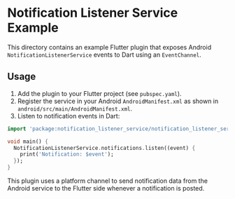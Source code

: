 # Notification Listener Service Example

This directory contains an example Flutter plugin that exposes Android
`NotificationListenerService` events to Dart using an `EventChannel`.

## Usage

1. Add the plugin to your Flutter project (see `pubspec.yaml`).
2. Register the service in your Android `AndroidManifest.xml` as shown
   in `android/src/main/AndroidManifest.xml`.
3. Listen to notification events in Dart:

```dart
import 'package:notification_listener_service/notification_listener_service.dart';

void main() {
  NotificationListenerService.notifications.listen((event) {
    print('Notification: $event');
  });
}
```

This plugin uses a platform channel to send notification data from the Android
service to the Flutter side whenever a notification is posted.
